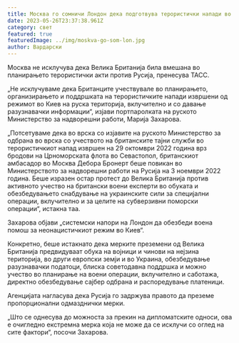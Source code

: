 ```yaml
---
title: Москва го сомничи Лондон дека подготвува терористички напади во Русија
date: 2023-05-26T23:37:38.961Z
category: свет
featured: true
featuredImage: ../img/moskva-go-som-lon.jpg
author: Вардарски
---
```

Москва не исклучува дека Велика Британија била вмешана во планирањето терористички акти против Русија, пренесува ТАСС.

„Не исклучуваме дека Британците учествувале во планирањето, организирањето и поддршката на терористичките напади извршени од режимот во Киев на руска територија, вклучително и со давање разузнавачки информации“, изјави портпаролката на руското Министерство за надворешни работи, Марија Захарова.

„Потсетуваме дека во врска со изјавите на руското Министерство за одбрана во врска со учеството на британските тајни служби во терористичкиот напад извршен на 29 октомври 2022 година врз бродови на Црноморската флота во Севастопол, британскиот амбасадор во Москва Дебора Бронерт беше повикан во Министерството за надворешни работи на Русија на 3 ноември 2022 година. Беше изразен остар протест до Велика Британија против активното учество на британски воени експерти во обуката и обезбедувањето снабдување на украинските сили за специјални операции, вклучително и за целите на субверзивни поморски операции“, истакна таа.

Захарова објави „системски напори на Лондон да обезбеди воена помош за неонацистичкиот режим во Киев“.

Конкретно, беше истакнато дека мерките преземени од Велика Британија предвидуваат обука на војници и чинови на нејзина територија, во други европски земји и во Украина, обезбедување разузнавачки податоци, блиска советодавна поддршка и можно учество во планирање на воени операции, вклучително и саботажа, директно обезбедување сајбер одбрана и распоредување платеници.

Агенцијата нагласува дека Русија го задржува правото да преземе пропорционални одмазднички мерки.

„Што се однесува до можноста за прекин на дипломатските односи, ова е очигледно екстремна мерка која не може да се исклучи со оглед на сите фактори“, посочи Захарова.